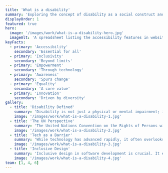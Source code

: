 ```yaml
---
title: 'What is a disability'
summary: 'Exploring the concept of disability as a social construct and its impact in the digital world.'
displayOrder: 1
featured: true
hero:
  image: '/images/work/what-is-a-disability-hero.jpg'
  imageAlt: 'A spreadsheet listing the accessibility features in website design'
keyFacts:
  - primary: 'Accessibility'
    secondary: 'Essential for all'
  - primary: 'Inclusivity'
    secondary: 'Beyond limits'
  - primary: 'Empowerment'
    secondary: 'Through technology'
  - primary: 'Awareness'
    secondary: 'Spurs change'
  - primary: 'Equality'
    secondary: 'A core value'
  - primary: 'Innovation'
    secondary: 'Driven by diversity'
gallery:
  - title: 'Disability Defined'
    summary: 'Disability is not just a physical or mental impairment; it is deeply rooted in societal structures and perceptions. It emerges from the interaction between individuals with impairments and the barriers they face in society, particularly those created unintentionally by software designed for the "average" user.'
    image: '/images/work/what-is-a-disability-1.jpg'
  - title: 'The UN Perspective'
    summary: 'The United Nations Convention on the Rights of Persons with Disabilities (UNCRPD) emphasizes that disability results from the interaction of persons with impairments and societal barriers. This framework shifts the focus from the individual to the societal structures that need adaptation.'
    image: '/images/work/what-is-a-disability-2.jpg'
  - title: 'Tech as a Barrier'
    summary: 'While technology has advanced rapidly, it often overlooks the needs of people with disabilities. This oversight leads to further marginalization, highlighting the necessity for inclusive design in software development to accommodate diverse user needs.'
    image: '/images/work/what-is-a-disability-3.jpg'
  - title: 'Inclusive Design'
    summary: 'Inclusive design in software development is crucial. It ensures that products are accessible to and usable by everyone, regardless of their abilities or disabilities. This approach not only benefits individuals with impairments but enhances usability for all users.'
    image: '/images/work/what-is-a-disability-4.jpg'
team: [1, 4, 6]
---
```


